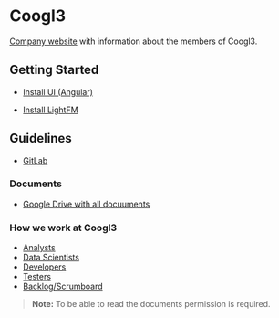 # **Coogl3**

[Company website](https://coogl3-company-website.firebaseapp.com/) with information about the members of Coogl3.

## Getting Started
* [Install UI (Angular)](https://gitlab.ida.liu.se/PUM-Company3/Software/blob/development/Product/Frontend/README.md)

* [Install LightFM](https://docs.google.com/document/d/1lThbge6BgZpE9xuhVv50D8TxVLCFZnQ4T0exulv_70o/edit)

## Guidelines

* [GitLab](https://drive.google.com/open?id=0B0-_5NZyjrIgNnNJb3FqOW5XVTQ)

### Documents
* [Google Drive with all docuuments](https://drive.google.com/drive/folders/0B0-_5NZyjrIgOS1hN0hldGlIckE)

### How we work at Coogl3

* [Analysts](https://drive.google.com/drive/folders/0B80SCkOGLcS_OXBDYXlmUEp1VlE)
* [Data Scientists](https://docs.google.com/document/d/1ONr7hf4925CmxvLJ4MW15VxhN-WPeMCLOU74t1Se1fY/edit)
* [Developers](https://drive.google.com/drive/folders/0B0-_5NZyjrIgZXFPMDl5NUpmbm8 )
* [Testers](https://drive.google.com/drive/folders/0B0-_5NZyjrIgMkdtOFRqR0NEckk)
* [Backlog/Scrumboard](https://trello.com/devs323 )



> **Note:** To be able to read the documents permission is required.